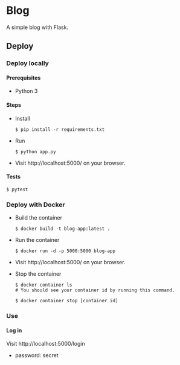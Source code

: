 # Blog

A simple blog with Flask. 


## Deploy
### Deploy locally
#### Prerequisites

* Python 3

#### Steps

 - Install

    ```
    $ pip install -r requirements.txt
    ``` 

 - Run
 
    ```
    $ python app.py
    ```

  - Visit http://localhost:5000/ on your browser.


#### Tests

```
$ pytest
```


### Deploy with Docker

 - Build the container

    ```
    $ docker build -t blog-app:latest .
    ```

 - Run the container

    ```
    $ docker run -d -p 5000:5000 blog-app
    ```

  - Visit http://localhost:5000/ on your browser.

 - Stop the container
 
    ```
    $ docker container ls
    # You should see your container id by running this command.

    $ docker container stop [container id]
    ```
    
    
### Use
#### Log in

Visit http://localhost:5000/login

 - password: secret